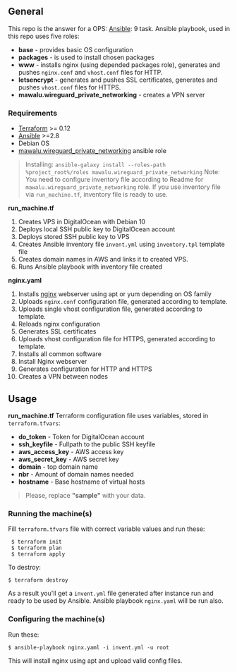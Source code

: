 ## General

This repo is the answer for a OPS: [Ansible](https://www.ansible.com/): 9 task.
Ansible playbook, used in this repo uses five roles:
* **base** - provides basic OS configuration
* **packages** - is used to install chosen packages
* **www** - installs nginx (using depended packages role), generates and pushes
``nginx.conf`` and ``vhost.conf`` files for HTTP.
* **letsencrypt** - generates and pushes SSL certificates, generates and pushes
``vhost.conf`` files for HTTPS.
* **mawalu.wireguard_private_networking** - creates a VPN server

### Requirements
* [Terraform](https://www.terraform.io) >= 0.12
* [Ansible](https://www.ansible.com/) >=2.8
* Debian OS
* [mawalu.wireguard_private_networking](https://galaxy.ansible.com/mawalu/wireguard_private_networking) 
ansible role
> Installing: ``ansible-galaxy install --roles-path %project_root%/roles mawalu.wireguard_private_networking``
> Note: You need to configure inventory file according to Readme for ``mawalu.wireguard_private_networking`` role.
> If you use inventory file via ``run_machine.tf``, inventory file is ready to use.

**run_machine.tf**
1. Creates VPS in DigitalOcean with Debian 10
2. Deploys local SSH public key to DigitalOcean account
3. Deploys stored SSH public key to VPS
4. Creates Ansible inventory file ``invent.yml`` using ``inventory.tpl`` template file
5. Creates domain names in AWS and links it to created VPS.
6. Runs Ansible playbook with inventory file created

**nginx.yaml**
1. Installs [nginx](https://nginx.org) webserver using apt or yum depending on OS family
2. Uploads ``nginx.conf`` configuration file, generated according to template.
3. Uploads single vhost configuration file, generated according to template.
4. Reloads nginx configuration
5. Generates SSL certificates
6. Uploads vhost configuration file for  HTTPS, generated according to template.
7. Installs all common software
8. Install Nginx webserver
9. Generates configuration for HTTP and HTTPS
10. Creates a VPN between nodes

## Usage
**run_machine.tf** Terraform configuration file uses variables, stored in ``terraform.tfvars``:
* **do_token**  - Token for DigitalOcean account
* **ssh_keyfile** - Fullpath to the public SSH keyfile
* **aws_access_key** - AWS access key
* **aws_secret_key** - AWS secret key
* **domain** - top domain name
* **nbr** - Amount of domain names needed
* **hostname** - Base hostname of virtual hosts

>Please, replace **"sample"** with your data.

### Running the machine(s)

Fill ``terraform.tfvars`` file with correct variable values  and run these:
```
 $ terraform init
 $ terraform plan
 $ terraform apply
```
To destroy:

``$ terraform destroy``

As a result you'll get a ``invent.yml`` file generated after instance run and ready to be used by Ansible.  Ansible 
playbook ``nginx.yaml`` will be run also.

### Configuring the machine(s)

Run these:
```
$ ansible-playbook nginx.yaml -i invent.yml -u root
```
This will install nginx using apt and upload valid config files.

